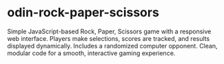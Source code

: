 # odin-rock-paper-scissors
Simple JavaScript-based Rock, Paper, Scissors game with a responsive web interface. Players make selections, scores are tracked, and results displayed dynamically. Includes a randomized computer opponent. Clean, modular code for a smooth, interactive gaming experience.
